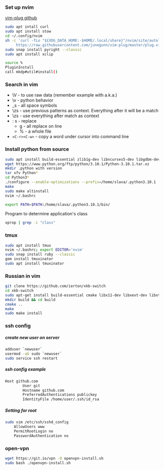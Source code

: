 ### Set up nvim
[vim-plug github](https://github.com/junegunn/vim-plug#unix-linux)
```bash
sudo apt intall curl
sudo apt install stow
cd ~/.config/nvim
sh -c 'curl -fLo "${XDG_DATA_HOME:-$HOME/.local/share}"/nvim/site/autoload/plug.vim --create-dirs \
     https://raw.githubusercontent.com/junegunn/vim-plug/master/plug.vim'
sudo snap install pyright --classic
sudo apt install xclip

source %
PluginInstall
call mkdp#util#install()
```

### Search in vim

- \V - to use raw data (remember example with a.k.a.)
- \v - python behavior
- \_s - all space symbols
- \zs - use previous patterns as context. Everything after it will be a match
- \zs - use everything after match as context
- : s - replace
  * g - all replace on line
  * % - a whole file
- `<C-r><C-w>` - copy a word under cursor into command line

### Install python from source

```bash
sudo apt install build-essential zlib1g-dev libncurses5-dev libgdbm-dev libnss3-dev libssl-dev libreadline-dev libffi-dev libsqlite3-dev wget libbz2-dev
wget https://www.python.org/ftp/python/3.10.1/Python-3.10.1.tar.xz
mkdir .python with version
tar xfv Python*
cd Python3*
./configure --enable-optimizations --prefix=/home/slava/.python3.10.1
make
sudo make altinstall
nvim ~/.bashrc

export PATH=$PATH:/home/slava/.python3.10.1/bin/
```

Program to determine application's class
```bash
xprop | grep -i "class"
```

### tmux

```bash
sudo apt install tmux
nvim ~/.bashrc; export EDITOR='nvim'
sudo snap install ruby --classic
gem install tmuxinator
sudo apt install tmuxinator
```

### Russian in vim

```bash
git clone https://github.com/ierton/xkb-switch
cd xkb-switch
sudo apt-get install build-essential cmake libx11-dev libxext-dev libxtst-dev libxkbfile-dev
mkdir build && cd build
cmake ..
make
sudo make install
```

### ssh config 

##### create new user on server

```bash
adduser `newuser`
usermod -aG sudo `newuser`
sudo service ssh restart
```

##### ssh config example
```bash
Host github.com
        User git
        Hostname github.com
        PreferredAuthentications publickey
        IdentityFile /home/user/.ssh/id_rsa
```

##### Setting for root

```bash
sudo vim /etc/ssh/sshd_config
    AllowUsers www
    PermitRootLogin no
    PasswordAuthentication no
```

### open-vpn

```bash
wget https://git.io/vpn -O openvpn-install.sh
sudo bash ./openvpn-install.sh
```
